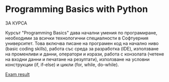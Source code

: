 <!DOCTYPE html>
<html>
<head>
</head>
<body>

<h1>Programming Basics with Python</h1>
<p>ЗА КУРСА</p>
<p>Курсът "Programming Basics" дава начални умения по програмиране, необходими за всички технологични специалности в Софтуерния университет. Това включва писане на програмен код на начално ниво (basic coding skills), работа със среда за разработка (IDE), използване на променливи и данни, оператори и изрази, работа с конзолата (четене на входни данни и печатане на резултати), използване на условни конструкции (if, if-else) и цикли (for, while, do-while).</p>

<a href="https://softuni.bg/certificates/details/89209/92f3b401" class="button">Exam result</a>

</body>
</html>
